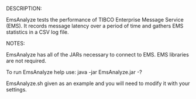 DESCRIPTION:

EmsAnalyze tests the performance of TIBCO Enterprise Message Service (EMS).  It records message latency over a period of time and gathers EMS statistics in a CSV log file.

NOTES:

EmsAnalyze has all of the JARs necessary to connect to EMS.  EMS libraries are not required.

To run EmsAnalyze help use:  java -jar EmsAnalyze.jar -?

EmsAnalyze.sh given as an example and you will need to modify it with your settings.